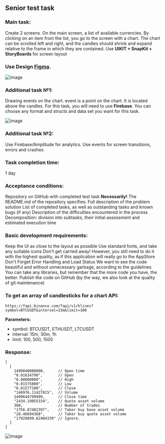 ## Senior test task 

### Main task:
Create 2 screens. On the main screen, a list of available currencies. By clicking on an item from the list, you go to the screen with a chart.
The chart can be scrolled left and right, and the candles should shrink and expand relative to the frame in which they are contained.
Use **UIKIT + SnapKit + StoryBoards** for screen layout


### Use Design [Figma](https://www.figma.com/file/uVCfFE9Jylx3UteucIbH8i/Candlestick-Chart-Test?node-id=408%3A123).

![image](https://user-images.githubusercontent.com/29371921/175809761-263f4fc7-e918-4884-9ba6-5debb4a7b72d.png)

### Additional task №1:
Drawing events on the chart. event is a point on the chart. It is located above the candles.
For this task, you will need to use **Firebase**. You can choose any format and structs and data set you want for this task.

![image](https://user-images.githubusercontent.com/29371921/175809836-08f29925-7ade-4e4a-a218-1aae0c377cd2.png)

### Additional task №2:
Use Firebase/Amplitude for analytics.
Use events for screen transitions, errors and crashes

### Task completion time:
1 day

### Acceptance conditions:
Repository on GitHub with completed test task
**Necessarily!** The README.md of the repository specifies:
Full description of the problem solution
List of completed tasks, as well as outstanding tasks and known bugs (if any)
Description of the difficulties encountered in the process
Decomposition: division into subtasks, their initial assessment and estimated execution time

### Basic development requirements:
Keep the UI as close to the layout as possible
Use standard fonts, and take any suitable icons
Don't get carried away! However, you still need to do it with the highest quality, as if this application will really go to the AppStore
Don't Forget Error Handling and Load Status
We want to see the code beautiful and without unnecessary garbage, according to the guidelines
You can take any libraries, but remember that the more code you have, the better.
Publish the code on GitHub (by the way, we also look at the quality of git maintenance)

### To get an array of candlesticks for a chart API:
```
https://fapi.binance.com/fapi/v1/klines?symbol=BTCUSDT&interval=15m&limit=100
```
**Parameters:**
- symbol: BTCUSDT, ETHUSDT, LTCUSDT
- interval: 15m, 30m, 1h
- limit: 100, 500, 1500

### Response:
```
[
  [
    1499040000000,      // Open time
    "0.01634790",       // Open
    "0.80000000",       // High
    "0.01575800",       // Low
    "0.01577100",       // Close
    "148976.11427815",  // Volume
    1499644799999,      // Close time
    "2434.19055334",    // Quote asset volume
    308,                // Number of trades
    "1756.87402397",    // Taker buy base asset volume
    "28.46694368",      // Taker buy quote asset volume
    "17928899.62484339" // Ignore.
  ]
]
```

![image](https://user-images.githubusercontent.com/29371921/175809851-7bf28f3d-f9be-40b3-9a65-e3ab535849ef.png)

